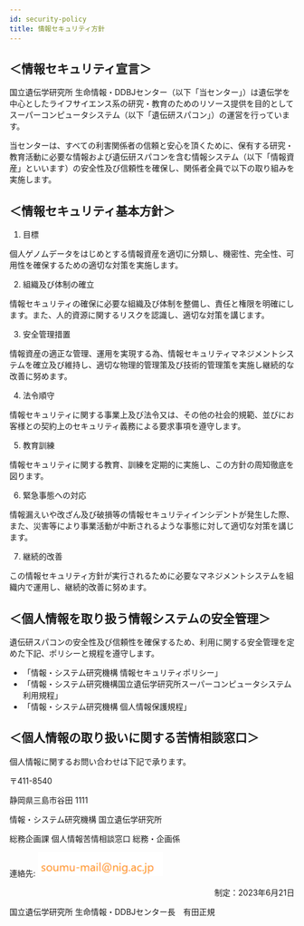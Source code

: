 ```yaml
---
id: security-policy
title: 情報セキュリティ方針
---
```


## ＜情報セキュリティ宣言＞


国立遺伝学研究所 生命情報・DDBJセンター（以下「当センター」）は遺伝学を中心としたライフサイエンス系の研究・教育のためのリソース提供を目的としてスーパーコンピュータシステム（以下「遺伝研スパコン」）の運営を行っています。

当センターは、すべての利害関係者の信頼と安心を頂くために、保有する研究・教育活動に必要な情報および遺伝研スパコンを含む情報システム（以下「情報資産」といいます）の安全性及び信頼性を確保し、関係者全員で以下の取り組みを実施します。


## ＜情報セキュリティ基本方針＞　
1.	目標

個人ゲノムデータをはじめとする情報資産を適切に分類し、機密性、完全性、可用性を確保するための適切な対策を実施します。

2.	組織及び体制の確立

情報セキュリティの確保に必要な組織及び体制を整備し、責任と権限を明確にします。また、人的資源に関するリスクを認識し、適切な対策を講じます。

3.	安全管理措置

情報資産の適正な管理、運用を実現する為、情報セキュリティマネジメントシステムを確立及び維持し、適切な物理的管理策及び技術的管理策を実施し継続的な改善に努めます。

4.	法令順守

情報セキュリティに関する事業上及び法令又は、その他の社会的規範、並びにお客様との契約上のセキュリティ義務による要求事項を遵守します。

5.	教育訓練

情報セキュリティに関する教育、訓練を定期的に実施し、この方針の周知徹底を図ります。

6.	緊急事態への対応

情報漏えいや改ざん及び破損等の情報セキュリティインシデントが発生した際、また、災害等により事業活動が中断されるような事態に対して適切な対策を講じます。

7.	継続的改善

この情報セキュリティ方針が実行されるために必要なマネジメントシステムを組織内で運用し、継続的改善に努めます。
	

## ＜個人情報を取り扱う情報システムの安全管理＞

遺伝研スパコンの安全性及び信頼性を確保するため、利用に関する安全管理を定めた下記、ポリシーと規程を遵守します。
- 「情報・システム研究機構 情報セキュリティポリシー」
- 「情報・システム研究機構国立遺伝学研究所スーパーコンピュータシステム利用規程」
- 「情報・システム研究機構 個人情報保護規程」



## ＜個人情報の取り扱いに関する苦情相談窓口＞

個人情報に関するお問い合わせは下記で承ります。

〒411-8540　

静岡県三島市谷田 1111

情報・システム研究機構 国立遺伝学研究所

総務企画課 個人情報苦情相談窓口 総務・企画係

連絡先: ![](soumu_mail.png)


<p align="right">
制定：2023年6月21日

国立遺伝学研究所 生命情報・DDBJセンター長　有田正規
</p>

